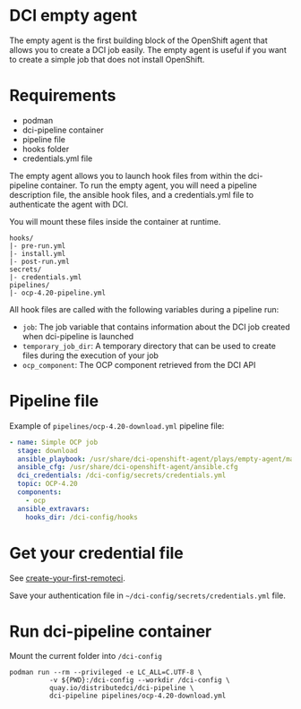 # DCI empty agent

The empty agent is the first building block of the OpenShift agent that allows you to create a DCI job easily. The empty agent is useful if you want to create a simple job that does not install OpenShift.

# Requirements

- podman
- dci-pipeline container
- pipeline file
- hooks folder
- credentials.yml file

The empty agent allows you to launch hook files from within the dci-pipeline container.
To run the empty agent, you will need a pipeline description file, the ansible hook files, and a credentials.yml file to authenticate the agent with DCI.

You will mount these files inside the container at runtime.

```
hooks/
|- pre-run.yml
|- install.yml
|- post-run.yml
secrets/
|- credentials.yml
pipelines/
|- ocp-4.20-pipeline.yml
```

All hook files are called with the following variables during a pipeline run:

- `job`: The job variable that contains information about the DCI job created when dci-pipeline is launched
- `temporary_job_dir`: A temporary directory that can be used to create files during the execution of your job
- `ocp_component`: The OCP component retrieved from the DCI API

# Pipeline file

Example of `pipelines/ocp-4.20-download.yml` pipeline file:

```yaml
- name: Simple OCP job
  stage: download
  ansible_playbook: /usr/share/dci-openshift-agent/plays/empty-agent/main.yml
  ansible_cfg: /usr/share/dci-openshift-agent/ansible.cfg
  dci_credentials: /dci-config/secrets/credentials.yml
  topic: OCP-4.20
  components:
    - ocp
  ansible_extravars:
    hooks_dir: /dci-config/hooks
```

# Get your credential file

See [create-your-first-remoteci](https://docs.distributed-ci.io/get_started/#create-your-first-remoteci).

Save your authentication file in `~/dci-config/secrets/credentials.yml` file.

# Run dci-pipeline container

Mount the current folder into `/dci-config`

```
podman run --rm --privileged -e LC_ALL=C.UTF-8 \
          -v ${PWD}:/dci-config --workdir /dci-config \
          quay.io/distributedci/dci-pipeline \
          dci-pipeline pipelines/ocp-4.20-download.yml
```
